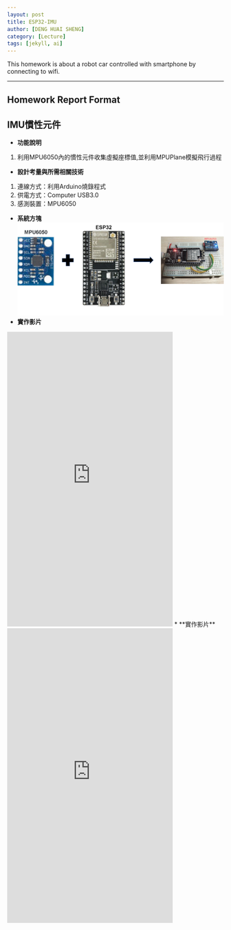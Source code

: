 ```yaml
---
layout: post
title: ESP32-IMU
author: [DENG HUAI SHENG]
category: [Lecture]
tags: [jekyll, ai]
---
```


This homework is about a robot car controlled with smartphone by connecting to wifi.

---
## Homework Report Format 
## IMU慣性元件
* **功能說明**
1. 利用MPU6050內的慣性元件收集虛擬座標值,並利用MPUPlane模擬飛行過程
* **設計考量與所需相關技術**
1. 連線方式：利用Arduino燒錄程式
2. 供電方式：Computer USB3.0
3. 感測裝置：MPU6050
* **系統方塊**
![](https://github.com/DENG0616/MCU-project/blob/main/images/IMU.png?raw=true)
* **實作影片**
<iframe width="385" height="684" src="https://www.youtube.com/embed/E9f3wMgSYoo" title="MPU9250_DMP_Teapot" frameborder="0" allow="accelerometer; autoplay; clipboard-write; encrypted-media; gyroscope; picture-in-picture; web-share" allowfullscreen></iframe>
* **實作影片**
<iframe width="385" height="684" src="https://www.youtube.com/embed/Z-cK5Zr6NTE" title="plane" frameborder="0" allow="accelerometer; autoplay; clipboard-write; encrypted-media; gyroscope; picture-in-picture; web-share" allowfullscreen></iframe>

